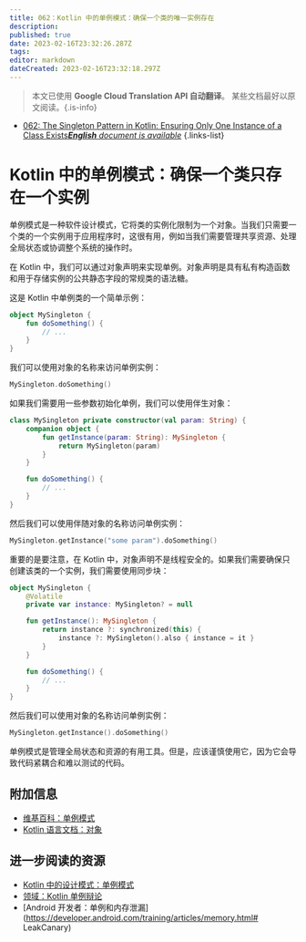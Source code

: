 ```yaml
---
title: 062：Kotlin 中的单例模式：确保一个类的唯一实例存在
description: 
published: true
date: 2023-02-16T23:32:26.287Z
tags: 
editor: markdown
dateCreated: 2023-02-16T23:32:18.297Z
---
```


> 本文已使用 **Google Cloud Translation API 自动翻译**。
某些文档最好以原文阅读。{.is-info}



- [062: The Singleton Pattern in Kotlin: Ensuring Only One Instance of a Class Exists***English** document is available*](/en/Knowledge-base/Kotlin/Learning/062-the-singleton-pattern-in-kotlin-ensuring-only-one-instance-of-a-class-exists)
{.links-list}


# Kotlin 中的单例模式：确保一个类只存在一个实例

单例模式是一种软件设计模式，它将类的实例化限制为一个对象。当我们只需要一个类的一个实例用于应用程序时，这很有用，例如当我们需要管理共享资源、处理全局状态或协调整个系统的操作时。

在 Kotlin 中，我们可以通过对象声明来实现单例。对象声明是具有私有构造函数和用于存储实例的公共静态字段的常规类的语法糖。

这是 Kotlin 中单例类的一个简单示例：

```kotlin
object MySingleton {
    fun doSomething() {
        // ...
    }
}
```

我们可以使用对象的名称来访问单例实例：

```kotlin
MySingleton.doSomething()
```

如果我们需要用一些参数初始化单例，我们可以使用伴生对象：

```kotlin
class MySingleton private constructor(val param: String) {
    companion object {
        fun getInstance(param: String): MySingleton {
            return MySingleton(param)
        }
    }

    fun doSomething() {
        // ...
    }
}
```

然后我们可以使用伴随对象的名称访问单例实例：

```kotlin
MySingleton.getInstance("some param").doSomething()
```

重要的是要注意，在 Kotlin 中，对象声明不是线程安全的。如果我们需要确保只创建该类的一个实例，我们需要使用同步块：

```kotlin
object MySingleton {
    @Volatile
    private var instance: MySingleton? = null

    fun getInstance(): MySingleton {
        return instance ?: synchronized(this) {
            instance ?: MySingleton().also { instance = it }
        }
    }

    fun doSomething() {
        // ...
    }
}
```

然后我们可以使用对象的名称访问单例实例：

```kotlin
MySingleton.getInstance().doSomething()
```

单例模式是管理全局状态和资源的有用工具。但是，应该谨慎使用它，因为它会导致代码紧耦合和难以测试的代码。

## 附加信息

* [维基百科：单例模式](https://en.wikipedia.org/wiki/Singleton_pattern)
* [Kotlin 语言文档：对象](https://kotlinlang.org/docs/reference/objects.html)

## 进一步阅读的资源

* [Kotlin 中的设计模式：单例模式](https://antonioleiva.com/kotlin-singleton/)
* [领域：Kotlin 单例辩论](https://academy.realm.io/posts/kotlin-singleton-debate/)
* [Android 开发者：单例和内存泄漏](https://developer.android.com/training/articles/memory.html# LeakCanary)